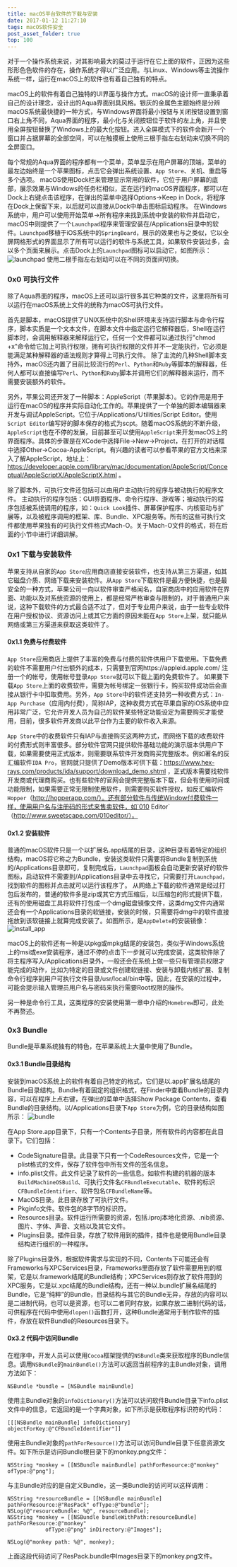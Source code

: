 ```yaml
---
title: macOS平台软件的下载与安装
date: 2017-01-12 11:27:10
tags: macOS软件安全
post_asset_folder: true
top: 100
---
```


对于一个操作系统来说，对其影响最大的莫过于运行在它上面的软件，正因为这些形形色色软件的存在，操作系统才得以广泛应用。与Linux、Windows等主流操作系统一样，运行在macOS上的软件也有着自己独有的特点。

macOS上的软件有着自己独特的UI界面与操作方式。macOS的设计师一直秉承着自己的设计理念，设计出的Aqua界面别具风格。银灰的金属色主题始终是分辨macOS系统最快捷的一种方式，与Windows界面将最小按钮与关闭按钮设置到窗口右上角不同，Aqua界面的程序，最小化与关闭按钮位于软件的左上角，并且使用全屏按钮替换了Windows上的最大化按钮。进入全屏模式下的软件会新开一个窗口并占据屏幕的全部空间，可以在触摸板上使用三根手指左右划动来切换不同的全屏窗口。

每个常规的Aqua界面的程序都有一个菜单，菜单显示在用户屏幕的顶端，菜单的最左边始终是一个苹果图标，点击它会弹出系统设置、`App Store`、关机、重启等多个选项。
macOS使用Dock栏来管理显示常用的软件，它位于用户屏幕的底部，展示效果与Windows的任务栏相似，正在运行的macOS界面程序，都可以在Dock上右键点击该程序，在弹出的菜单中选择Options->Keep in Dock，将程序在Dock上保留下来，以后就可以直接从Dock中单击图标启动程序。
在Windows系统中，用户可以使用开始菜单->所有程序来找到系统中安装的软件并启动它，macOS中则提供了一个`Launchpad`程序来管理安装在/Applications目录中的软件。`Launchpad`移植于iOS系统中的`SpringBoard`，展示的效果也与之类似，它以全屏网格形式的界面显示了所有可以运行的软件与系统工具，如果软件安装过多，会以多个页面来展示。点击Dock上的`Launchpad`图标可以启动它，如图所示：
![launchpad](install-software/launchpad.png)
使用二根手指左右划动可以在不同的页面间切换。

### 0x0 可执行文件
除了Aqua界面的程序，macOS上还可以运行很多其它种类的文件，这里将所有可以运行在macOS系统上文件的统称为macOS可执行文件。

首先是脚本，macOS提供了UNIX系统中的Shell环境来支持运行脚本与命令行程序，脚本实质是一个文本文件，在脚本文件中指定运行它解释器后，Shell在运行脚本时，会调用解释器来解释运行它，任何一个文件都可以通过执行"chmod +x"命令给它加上可执行权限，拥有可执行权限的文件并不一定能执行，它必须是能满足某种解释器的语法规则才算得上可执行文件。
除了主流的几种Shell脚本支持外，macOS还内置了目前比较流行的`Perl`、`Python`和`Ruby`等脚本的解释器，任何人都可以直接编写`Perl`、`Python`和`Ruby`脚本并调用它们的解释器来运行，而不需要安装额外的软件。

另外，苹果公司还开发了一种脚本：AppleScript（苹果脚本）。它的作用是用于运行在macOS的程序并实际自动化工作的。苹果提供了一个单独的脚本编辑器来开发与调试AppleScript。它位于/Applications/Ｕtilities/Script Editor。使用`Script Editor`编写好的脚本保存的格式为scpt。随着macOS系统的不断升级，`AppleScript`也在不停的发展，目前甚至可以使用`AppleScript`来开发macOS上的界面程序。具体的步骤是在XCode中选择File->New->Project，在打开的对话框中选择Other->Cocoa-AppleScript。有兴趣的读者可以参看苹果的官方文档来深入了解AppleScript，地址上：https://developer.apple.com/library/mac/documentation/AppleScript/Conceptual/AppleScriptX/AppleScriptX.html 。

除了脚本外，可执行文件还包括可以由用户主动执行的程序与被动执行的程序文件。
主动执行的程序包括：GUI界面程序、命令行程序、游戏等；被动执行的程序包括被系统调用的程序，如：`Quick Look`插件、屏幕保护程序、内核驱动与扩展等，以及被程序调用的框架、库、Bundle、XPC服务等。所有的这些可执行文件都使用苹果独有的可执行文件格式Mach-O。关于Mach-O文件的格式，将在后面的小节中进行详细讲解。
### 0x1 下载与安装软件
苹果支持从自家的`App Store`应用商店直接安装软件，也支持从第三方渠道，如其它磁盘介质、网络下载来安装软件。从`App Store`下载软件是最方便快捷，也是最安全的一种方式，苹果公司一向以软件审查严格闻名，自家商店中的应用软件在界面、功能以及对系统资源的使用上，都是经常严格审查与限制的，对于普通用户来说，这种下载软件的方式最合适不过了，但对于专业用户来说，由于一些专业软件在用户授权协议、资源访问上或其它方面的原因未能在`App Store`上架，就只能从网络或第三方渠道来获取这类软件了。

#### 0x1.1 免费与付费软件
`App Store`应用商店上提供了丰富的免费与付费的软件供用户下载使用。下载免费的软件不需要用户付出额外的成本，只需要到官网https://appleid.apple.com/ 注册一个的帐号，使用帐号登录`App Store`就可以下载上面的免费软件了。
如果要下载`App Store`上面的收费软件，需要为帐号绑定一张银行卡，购买软件成功后会直接从银行卡中扣取费用。另外，`App Store`中的软件还支持另一种收费方式：`In-App Purchase`（应用内付费），简称IAP，这种收费方式在苹果自家的iOS系统中应用非常广泛，它允许开发人员为自己的软件某些特定功能设定为需要购买才能使用，目前，很多软件开发商以此平台作为主要的软件收入来源。

`App Store`中的收费软件只有IAP与直接购买这两种方式，而网络下载的收费软件的付费形式则丰富很多。部分软件官网只提供软件基础功能的演示版本供用户下载，如果需要使用正式版本，则需要联系软件开发商购买完整版本。例如著名的反汇编软件`IDA Pro`，官网就只提供了Demo版本可供下载：https://www.hex-rays.com/products/ida/support/download_demo.shtml ，正式版本需要找软件开发商或代理商购买。也有些软件的官网会提供完整版本下载，但会有使用时间或功能限制，如果需要正常无限制使用软件，则需要购买软件授权，如反汇编软件`Hopper`（http://hopperapp.com/）。还有部分软件与传统Window付费软件一样，使用用户名与注册码的形式来售卖软件，如`010 Editor`（http://www.sweetscape.com/010editor/）。

#### 0x1.2 安装软件
普通的macOS软件只是一个以扩展名.app结尾的目录，这种目录有着特定的组织结构，macOS将它称之为Bundle，安装这类软件只需要将Bundle复制到系统的/Applications目录即可，复制完成后，`Launchpad`面板会自动更新安装好的软件图标，启动软件不需要到/Applications目录中去寻找它，只需要打开`Launchpad`，找到软件的图标并点击就可以运行该程序了。
从网络上下载的软件通常是经过打包后发布的，普通的软件多是zip或其它方式压缩后，以压缩包的形式提供下载，还有的使用磁盘工具将软件打包成一个dmg磁盘镜像文件，这类dmg文件内通常还会有一个Applications目录的软链接，安装的时候，只需要将dmg中的软件直接拖放到该软链接上就算完成安装了。如图所示，是`AppDelete`的安装镜像：
![install_app](install-software/install_app.png)

macOS上的软件还有一种是以pkg或mpkg结尾的安装包，类似于Windows系统上的msi或exe安装程序，通过不停的点击下一步就可以完成安装，这类软件除了将主程序写入/Applications目录外，一般还会在系统上做一些只有管理员权限才能完成的动作，比如为特定的目录或文件创建软链接、安装与卸载内核扩展、复制命令行程序到用户可执行文件目录/usr/local/bin中等。因此，在安装的过程中，可能会提示输入管理员用户名与密码来执行需要Root权限的操作。

另一种是命令行工具，这类程序的安装使用第一章中介绍的`Homebrew`即可，此处不再赘述。


### 0x3 Bundle
Bundle是苹果系统独有的特色，在苹果系统上大量中使用了Bundle。

#### 0x3.1 Bundle目录结构
安装到macOS系统上的软件有着自己特定的格式，它们是以.app扩展名结尾的Bundle目录结构。Bundle有着固定的组织格式，在Finder中查看Bundle的目录内容，可以在程序上点右键，在弹出的菜单中选择Show Package Contents，查看Bundle的目录结构。以/Applications目录下`App Store`为例，它的目录结构如图所示：
![bundle](install-software/bundle.png)

在App Store.app目录下，只有一个Contents子目录，所有软件的内容都在此目录下。它们包括：
- CodeSignature目录。此目录下只有一个CodeResources文件，它是一个plist格式的文件，保存了软件包中所有文件的签名信息。
- info.plist文件。此文件记录了软件的一些信息。如软件构建的机器的版本`BuildMachineOSBuild`、可执行文件名`CFBundleExecutable`、软件的标识`CFBundleIdentifier`、软件包名`CFBundleName`等。
- MacOS目录。此目录存放了可执行文件。
- Pkginfo文件。软件包的8字节的标识符。
- Resources目录。软件运行所需要的资源，包括.iproj本地化资源、.nib资源、图片、字体、声音、文档以及其它文件。
- Plugins目录。插件目录，存放了软件用到的插件，插件也是使用Bundle目录结构进行组织的一种程序。

除了Plugins目录外，根据软件需求与实现的不同，Contents下可能还会有Frameworks与XPCServices目录，Frameworks里面存放了软件需要用到的框架，它是以.framework结尾的Bundle结构；XPCServices则存放了软件用到的XPC服务，它是以.xpc结尾的Bundle结构，还有一种以.bundle扩展名结尾的Bundle，它是“纯粹”的Bundle，目录结构与其它的Bundle无异，存放的内容可以是二进制代码，也可以是资源，也可以二者同时存放，如果存放二进制代码的话，可供程序在代码中使用`dlopen()`函数打开，这种Bundle通常用于制作软件的插件，存放在软件Bundle的Resources目录下。


#### 0x3.2 代码中访问Bundle
在程序中，开发人员可以使用`Cocoa`框架提供的`NSBundle`类来获取程序的Bundle信息。调用`NSBundle`的`mainBundle()`方法可以返回当前程序的主Bundle对象，调用方法如下：
```
NSBundle *bundle = [NSBundle mainBundle]
```
使用主Bundle对象的`infoDictionary()`方法可以访问软件Bundle目录下info.plist文件中的信息，它返回的是一个字典对象，如下所示是获取程序标识符的代码：
```
[[[NSBundle mainBundle] infoDictionary] objectForKey:@"CFBundleIdentifier"]]
```
使用主Bundle对象的`pathForResource()`方法可以访问Bundle目录下任意资源文件。如下所示是访问Bundle根目录下的monkey.png文件：
```
NSString *monkey = [[NSBundle mainBundle] pathForResource:@"monkey" ofType:@"png"];
```
与主Bundle对应的是自定义Bundle，这一类Bundle的访问可以这样调用：
```
NSString *resourceBundle = [[NSBundle mainBundle] pathForResource:@"ResPack" ofType:@"bundle"];
NSLog(@"resourceBundle: %@", resourceBundle);
NSString *monkey = [[NSBundle bundleWithPath:resourceBundle] pathForResource:@"monkey"
			ofType:@"png" inDirectory:@"Images"];

NSLog(@"monkey path: %@", monkey);
```
上面这段代码访问了ResPack.bundle中Images目录下的monkey.png文件。
